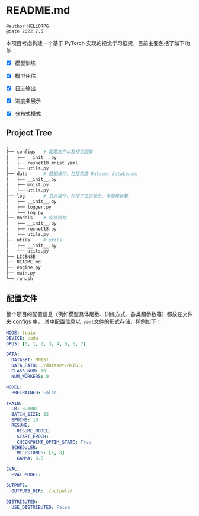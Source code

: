 # README.md

```wiki
@author HELLORPG
@date 2022.7.5
```

本项目考虑构建一个基于 PyTorch 实现的视觉学习框架，目前主要包括了如下功能：
- [x] 模型训练
- [x] 模型评估
- [x] 日志输出
- [x] 进度条展示
- [x] 分布式模式


## Project Tree
```bash
.
├── configs   # 配置文件以及相关函数
│   ├── __init__.py
│   ├── resnet18_mnist.yaml
│   └── utils.py
├── data      # 数据操作，包括构造 Dataset DataLoader
│   ├── __init__.py
│   ├── mnist.py
│   └── utils.py
├── log       # 日志操作，包括了日志输出、存储和计算
│   ├── __init__.py
│   ├── logger.py
│   └── log.py
├── models    # 网络结构
│   ├── __init__.py
│   ├── resnet18.py
│   └── utils.py
├── utils     # utils
│   ├── __init__.py
│   └── utils.py
├── LICENSE
├── README.md
├── engine.py
├── main.py
└── run.sh
```


## 配置文件

整个项目的配置信息（例如模型具体层数、训练方式、各类超参数等）都放在文件夹 [configs](./configs) 中。
其中配置信息以`.yaml`文件的形式存储，样例如下：
```yaml
MODE: train
DEVICE: cuda
GPUS: [0, 1, 2, 3, 4, 5, 6, 7]

DATA:
  DATASET: MNIST
  DATA_PATH: ./dataset/MNIST/
  CLASS_NUM: 10
  NUM_WORKERS: 0

MODEL:
  PRETRAINED: False

TRAIN:
  LR: 0.0001
  BATCH_SIZE: 32
  EPOCHS: 10
  RESUME:
    RESUME_MODEL:
    START_EPOCH:
    CHECKPOINT_OPTIM_STATE: True
  SCHEDULER:
    MILESTONES: [6, 8]
    GAMMA: 0.5

EVAL:
  EVAL_MODEL:

OUTPUTS:
  OUTPUTS_DIR: ./outputs/

DISTRIBUTED:
  USE_DISTRIBUTED: False
```

